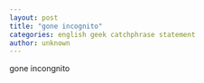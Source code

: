 ```yaml
---
layout: post
title: "gone incognito"
categories: english geek catchphrase statement
author: unknown
---
```


gone incongnito

